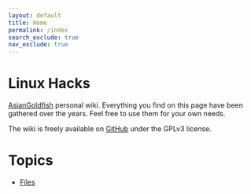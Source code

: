 ```yaml
---
layout: default
title: Home
permalink: /index
search_exclude: true
nav_exclude: true
---
```


# Linux Hacks

[AsianGoldfish](https://github.com/asiangoldfish) personal wiki. Everything you
find on this page have been gathered over the years. Feel free to use them for
your own needs.

The wiki is freely available on [GitHub](https://github.com/asiangoldfish/LinuxHacks)
under the GPLv3 license.

# Topics
- [Files](./files/index.html)